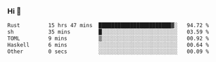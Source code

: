 ### Hi 👋

<!--START_SECTION:waka-->

```txt
Rust         15 hrs 47 mins  ███████████████████████▓░   94.72 %
sh           35 mins         █░░░░░░░░░░░░░░░░░░░░░░░░   03.59 %
TOML         9 mins          ▒░░░░░░░░░░░░░░░░░░░░░░░░   00.92 %
Haskell      6 mins          ░░░░░░░░░░░░░░░░░░░░░░░░░   00.64 %
Other        0 secs          ░░░░░░░░░░░░░░░░░░░░░░░░░   00.09 %
```

<!--END_SECTION:waka-->
